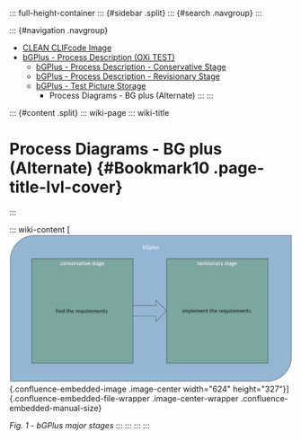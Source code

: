 ::: full-height-container
::: {#sidebar .split}
::: {#search .navgroup}
:::

::: {#navigation .navgroup}
-   [CLEAN CLIFcode Image](../documentation/page5501091875)
-   [bGPlus - Process Description (OXi TEST)](../documentation/page5950570499)
    -   [bGPlus - Process Description - Conservative
        Stage](../documentation/page5950930948)
    -   [bGPlus - Process Description - Revisionary
        Stage](../documentation/page5951062017)
    -   [bGPlus - Test Picture Storage](../documentation/page5950963721)
        -   Process Diagrams - BG plus (Alternate)
:::
:::

::: {#content .split}
::: wiki-page
::: wiki-title
# Process Diagrams - BG plus (Alternate) {#Bookmark10 .page-title-lvl-cover}
:::

::: wiki-content
[![](../assets/img_2.png){.confluence-embedded-image
.image-center width="624"
height="327"}]{.confluence-embedded-file-wrapper .image-center-wrapper
.confluence-embedded-manual-size}

*Fig. 1 - bGPlus major stages*
:::
:::
:::
:::

